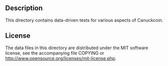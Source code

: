 Description
------------

This directory contains data-driven tests for various aspects of Canuckcoin.

License
--------

The data files in this directory are distributed under the MIT software
license, see the accompanying file COPYING or
http://www.opensource.org/licenses/mit-license.php.

